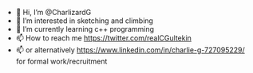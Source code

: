 - 👋 Hi, I’m @CharlizardG
- 👀 I’m interested in sketching and climbing
- 🌱 I’m currently learning c++ programming
- 📫 How to reach me https://twitter.com/realCGultekin 
- 📫 or alternatively https://www.linkedin.com/in/charlie-g-727095229/ for formal work/recruitment 
<!---
CharlizardG/CharlizardG is a ✨ special ✨ repository because its `README.md` (this file) appears on your GitHub profile.
You can click the Preview link to take a look at your changes.
--->
